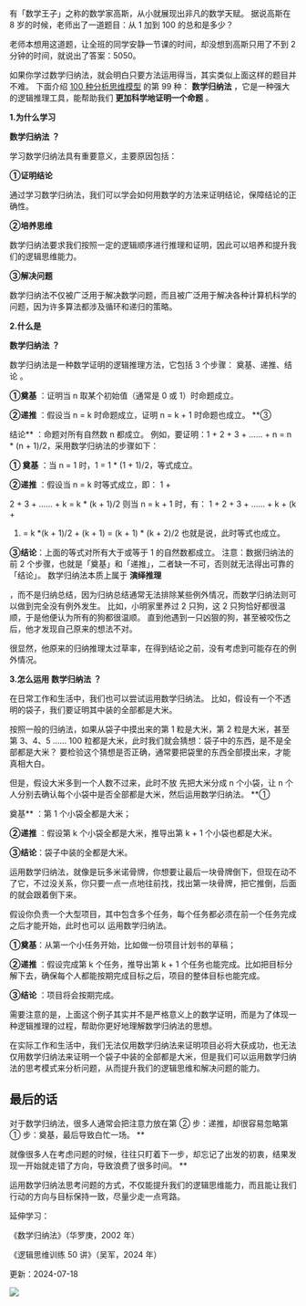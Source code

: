 有「数学王子」之称的数学家高斯，从小就展现出非凡的数学天赋。  据说高斯在 8 岁的时候，老师出了一道题目：从 1 加到 100 的总和是多少？

老师本想用这道题，让全班的同学安静一节课的时间，却没想到高斯只用了不到 2 分钟的时间，就说出了答案：5050。

如果你学过数学归纳法，就会明白只要方法运用得当，其实类似上面这样的题目并不难。  下面介绍 [100 种分析思维模型](https://mp.weixin.qq.com/mp/appmsgalbum?__biz=MzA4ODE2OTIxMw==&action=getalbum&album_id=1701638273011351554#wechat_redirect) 的第 99 种： **数学归纳法** ，它是一种强大的逻辑推理工具，能帮助我们 **更加科学地证明一个命题** 。

**1.为什么学习**

**数学归纳法** **？**

 学习数学归纳法具有重要意义，主要原因包括： 

**①证明结论**

通过学习数学归纳法，我们可以学会如何用数学的方法来证明结论，保障结论的正确性。 

**②培养思维**

数学归纳法要求我们按照一定的逻辑顺序进行推理和证明，因此可以培养和提升我们的逻辑思维能力。 

**③解决问题**

数学归纳法不仅被广泛用于解决数学问题，而且被广泛用于解决各种计算机科学的问题，因为许多算法都涉及循环和递归的策略。

**2.什么是**

**数学归纳法** **？**

 数学归纳法是一种数学证明的逻辑推理方法，它包括 3 个步骤：  奠基、递推、结论  。 

**①奠基** ：证明当 n 取某个初始值（通常是 0 或 1）时命题成立。 

**②递推** ：假设当 n = k 时命题成立，证明 n = k + 1 时命题也成立。  **③

结论** ：命题对所有自然数 n 都成立。  例如，要证明：1 + 2 + 3 + …… + n = n * (n + 1)/2，采用数学归纳法的步骤如下：

**① 奠基** ：当 n = 1 时，1 = 1 * (1 + 1)/2，等式成立。 

**②递推** ：假设当 n = k 时等式成立，即：  1 +

2 + 3 + …… + k = k * (k + 1)/2  则当 n = k + 1 时，有：  1 + 2 + 3 + …… + k + (k +

1) = k *(k + 1)/2 + (k + 1) = (k + 1) * (k + 2)/2  也就是说，此时等式也成立。 

**③结论**：上面的等式对所有大于或等于 1 的自然数都成立。  注意：数据归纳法的前 2 个步骤，也就是「奠基」和「递推」，二者缺一不可，否则就无法得出可靠的「结论」。  数学归纳法本质上属于 **演绎推理**

，而不是归纳总结，因为归纳总结通常无法排除某些例外情况，而数学归纳法则可以做到完全没有例外发生。  比如，小明家里养过 2 只狗，这 2 只狗恰好都很温顺，于是他便认为所有的狗都很温顺。  直到他遇到一只凶狠的狗，甚至被咬伤之后，他才发现自己原来的想法不对。

很显然，他原来的归纳推理太过草率，在得到结论之前，没有考虑到可能存在的例外情况。

**3.怎么运用** **数学归纳法** **？**

在日常工作和生活中，我们也可以尝试运用数学归纳法。  比如，假设有一个不透明的袋子，我们要证明其中装的全部都是大米。

按照一般的归纳法，如果从袋子中摸出来的第 1 粒是大米，第 2 粒是大米，甚至第 3、4、5 …… 100 粒都是大米，此时我们就会猜想：袋子中的东西，是不是全部都是大米？  要检验这个猜想是否正确，通常要把袋里的东西全部摸出来，才能真相大白。

但是，假设大米多到一个人数不过来，此时不放  先把大米分成 n 个小袋，让 n 个人分别去确认每个小袋中是否全部都是大米，然后运用数学归纳法。  **①

奠基** ：第 1 个小袋全都是大米； 

**②递推** ：假设第 k 个小袋全都是大米，推导出第 k + 1 个小袋也都是大米。 

**③结论**：袋子中装的全都是大米。

运用数学归纳法，就像是玩多米诺骨牌，你想要让最后一块骨牌倒下，但现在动不了它，不过没关系，你只要一点一点地往前找，找出第一块骨牌，把它推倒，后面的就会跟着倒下来。

假设你负责一个大型项目，其中包含多个任务，每个任务都必须在前一个任务完成之后才能开始，此时也可以  运用数学归纳法。 

**①奠基**：从第一个小任务开始，比如做一份项目计划书的草稿； 

**②递推** ：假设完成第 k 个任务，推导出第 k + 1 个任务也能完成。比如把目标分解下去，确保每个人都能按期完成目标之后，项目的整体目标也能完成。 

**③结论** ：项目将会按期完成。

需要注意的是，上面这个例子其实并不是严格意义上的数学证明，而是为了体现一种逻辑推理的过程，帮助你更好地理解数学归纳法的思想。

在实际工作和生活中，我们无法仅用数学归纳法来证明项目必将大获成功，也无法仅用数学归纳法来证明一个袋子中装的全部都是大米，但是我们可以运用数学归纳法的思考模式来分析问题，从而提升我们的逻辑思维和解决问题的能力。

## **最后的话**

 

对于数学归纳法，很多人通常会把注意力放在第 ② 步：递推，却很容易忽略第 ① 步：奠基，最后导致白忙一场。  **

就像很多人在考虑问题的时候，往往只盯着下一步，却忘记了出发的初衷，结果发现一开始就走错了方向，导致浪费了很多时间。  **

运用数学归纳法思考问题的方式，不仅能提升我们的逻辑思维能力，而且能让我们行动的方向与目标保持一致，尽量少走一点弯路。  

延伸学习：

《数学归纳法》（华罗庚，2002 年）  

《逻辑思维训练 50 讲》（吴军，2024 年） 

更新：2024-07-18

![](https://visitor-badge.laobi.icu/badge?page_id=sjhfx.linji&left_text=PageViews&right_color=%2300589F)